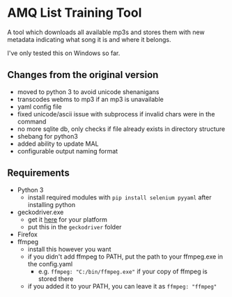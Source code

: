 # AMQ List Training Tool

A tool which downloads all available mp3s and stores them with new metadata indicating what song it is and where it belongs.

I've only tested this on Windows so far.

## Changes from the original version

- moved to python 3 to avoid unicode shenanigans
- transcodes webms to mp3 if an mp3 is unavailable
- yaml config file
- fixed unicode/ascii issue with subprocess if invalid chars were in the command
- no more sqlite db, only checks if file already exists in directory structure
- shebang for python3
- added ability to update MAL
- configurable output naming format

## Requirements

- Python 3
  - install required modules with `pip install selenium pyyaml` after installing python
- geckodriver.exe
  - get it [here](https://github.com/mozilla/geckodriver/releases) for your platform
  - put this in the `geckodriver` folder
- Firefox
- ffmpeg
  - install this however you want
  - if you didn't add ffmpeg to PATH, put the path to your ffmpeg.exe in the config.yaml
    - e.g. `ffmpeg: "C:/bin/ffmpeg.exe"` if your copy of ffmpeg is stored there
  - if you added it to your PATH, you can leave it as `ffmpeg: "ffmpeg"`
